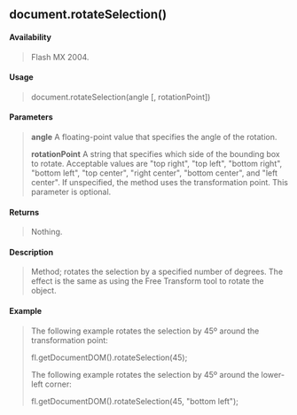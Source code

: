 ## document.rotateSelection()

#### Availability

> Flash MX 2004.

#### Usage

> document.rotateSelection(angle \[, rotationPoint\])

#### Parameters

> **angle** A floating-point value that specifies the angle of the rotation.
>
> **rotationPoint** A string that specifies which side of the bounding box to rotate. Acceptable values are "top right", "top left", "bottom right", "bottom left", "top center", "right center", "bottom center", and "left center". If unspecified, the method uses the transformation point. This parameter is optional.

#### Returns

> Nothing.

#### Description

> Method; rotates the selection by a specified number of degrees. The effect is the same as using the Free Transform tool to rotate the object.

#### Example

> The following example rotates the selection by 45º around the transformation point:
>
> fl.getDocumentDOM().rotateSelection(45);
>
> The following example rotates the selection by 45º around the lower-left corner:
>
> fl.getDocumentDOM().rotateSelection(45, "bottom left");
